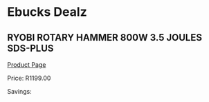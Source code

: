 
# Ebucks Dealz
## RYOBI ROTARY HAMMER 800W 3.5 JOULES SDS-PLUS
[Product Page](https://www.ebucks.com/web/shop/productSelected.do?prodId=1067973062&catId=717324798)

Price: R1199.00

Savings: 


	